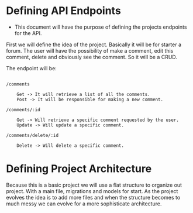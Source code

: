 # Defining API Endpoints
* This document will have the purpose of defining the projects endpoints for the API.

First we will define the idea of the project. Basically it will be for starter a forum. The user will have the possibility of make a comment, edit this comment, delete and obviously see the comment. So it will be a CRUD.

The endpoint will be:

```

/comments

    Get -> It will retrieve a list of all the comments.
    Post -> It will be responsible for making a new comment.

/comments/:id

    Get -> Will retrieve a specific comment requested by the user.
    Update -> Will update a specific comment.

/comments/delete/:id

    Delete -> Will delete a specific comment.

```

# Defining Project Architecture

Because this is a basic project we will use a flat structure to organize out project. With a main file, migrations and models for start. As the project evolves the idea is to add more files and when the structure becomes to much messy we can evolve for a more sophisticate architecture.